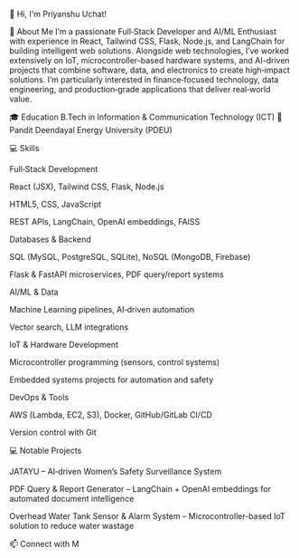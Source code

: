 👋 Hi, I'm Priyanshu Uchat!

🚀 About Me
I’m a passionate Full‑Stack Developer and AI/ML Enthusiast with experience in React, Tailwind CSS, Flask, Node.js, and LangChain for building intelligent web solutions. Alongside web technologies, I’ve worked extensively on IoT, microcontroller-based hardware systems, and AI-driven projects that combine software, data, and electronics to create high‑impact solutions. I’m particularly interested in finance‑focused technology, data engineering, and production‑grade applications that deliver real‑world value.

🎓 Education
B.Tech in Information & Communication Technology (ICT)
📍 Pandit Deendayal Energy University (PDEU)

💻 Skills

Full‑Stack Development

React (JSX), Tailwind CSS, Flask, Node.js

HTML5, CSS, JavaScript

REST APIs, LangChain, OpenAI embeddings, FAISS

Databases & Backend

SQL (MySQL, PostgreSQL, SQLite), NoSQL (MongoDB, Firebase)

Flask & FastAPI microservices, PDF query/report systems

AI/ML & Data

Machine Learning pipelines, AI‑driven automation

Vector search, LLM integrations

IoT & Hardware Development

Microcontroller programming (sensors, control systems)

Embedded systems projects for automation and safety

DevOps & Tools

AWS (Lambda, EC2, S3), Docker, GitHub/GitLab CI/CD

Version control with Git

💻 Notable Projects

JATAYU – AI‑driven Women’s Safety Surveillance System

PDF Query & Report Generator – LangChain + OpenAI embeddings for automated document intelligence

Overhead Water Tank Sensor & Alarm System – Microcontroller-based IoT solution to reduce water wastage

📫 Connect with M
